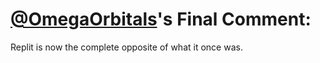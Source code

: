 # [@OmegaOrbitals](https://replit.com/@OmegaOrbitals)'s Final Comment:

Replit is now the complete opposite of what it once was.